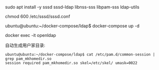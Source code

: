 
sudo apt install -y sssd sssd-ldap libnss-sss libpam-sss ldap-utils

chmod 600 /etc/sssd/sssd.conf


ubuntu@ubuntu:~/docker-compose/ldap$ docker-compose up -d


docker exec -it openldap

自动生成用户家目录:
```
ubuntu@ubuntu:~/docker-compose/ldap$ cat /etc/pam.d/common-session | grep pam_mkhomedir.so
session required pam_mkhomedir.so skel=/etc/skel/ umask=0022
```

